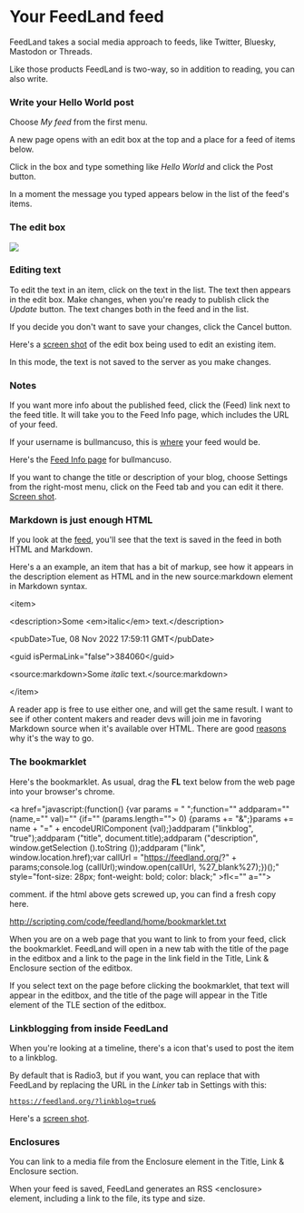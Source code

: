 # Your FeedLand feed 

FeedLand takes a social media approach to feeds, like Twitter, Bluesky, Mastodon or Threads. 

Like those products FeedLand is two-way, so in addition to reading, you can also write. 

### Write your Hello World post

Choose <i>My feed</i> from the first menu.  

A new page opens with an edit box at the top and a place for a feed of items below. 

Click in the box and type something like <i>Hello World</i> and click the Post button.

In a moment the message you typed appears below in the list of the feed's items. 

### The edit box

<img src="https://imgs.scripting.com/2023/08/01/editbox1.png">

### Editing text

To edit the text in an item, click on the text in the list. The text then appears in the edit box. Make changes, when you're ready to publish click the <i>Update</i> button. The text changes both in the feed and in the list. 

If you decide you don't want to save your changes, click the Cancel button. 

Here's a <a href="http://scripting.com/images/2022/11/08/editboxbeingusedtoedittext.png">screen shot</a> of the edit box being used to edit an existing item.

In this mode, the text is not saved to the server as you make changes. 

### Notes

If you want more info about the published feed, click the (Feed) link next to the feed title. It will take you to the Feed Info page, which includes the URL of your feed. 

If your username is bullmancuso, this is <a href="http://data.feedland.org/feeds/bullmancuso.xml">where</a> your feed would be. 

Here's the <a href="http://feedland.org/?feedurl=http%3A%2F%2Fdata.feedland.org%2Ffeeds%2Fbullmancuso.xml">Feed Info page</a> for bullmancuso.

If you want to change the title or description of your blog, choose Settings from the right-most menu, click on the Feed tab and you can edit it there. <a href="http://scripting.com/images/2022/11/08/settingsdialogscreen.png">Screen shot</a>.

### Markdown is just enough HTML

If you look at the <a href="http://data.feedland.org/feeds/bullmancuso.xml">feed</a>, you'll see that the text is saved in the feed in both HTML and Markdown. 

Here's a an example, an item that has a bit of markup, see how it appears in the description element as HTML and in the new source:markdown element in Markdown syntax. 

&lt;item>

&lt;description>Some &lt;em>italic&lt;/em> text.&lt;/description>

&lt;pubDate>Tue, 08 Nov 2022 17:59:11 GMT&lt;/pubDate>

&lt;guid isPermaLink="false">384060&lt;/guid>

&lt;source:markdown>Some _italic_ text.&lt;/source:markdown>

&lt;/item>

A reader app is free to use either one, and will get the same result. I want to see if other content makers and reader devs will join me in favoring Markdown source when it's available over HTML. There are good <a href="http://scripting.com/2022/08/25/210902.html?title=markdownIsJustEnoughHtml">reasons</a> why it's the way to go.

### The bookmarklet

Here's the bookmarklet. As usual, drag the <b>FL</b> text below from the web page into your browser's chrome. 

<a href="javascript:(function() {var params = " ";function="" addparam="" (name,="" val)="" {if="" (params.length=""> 0) {params += "&";}params += name + "=" + encodeURIComponent (val);}addparam ("linkblog", "true");addparam ("title", document.title);addparam ("description", window.getSelection ().toString ());addparam ("link", window.location.href);var callUrl = "https://feedland.org/?" + params;console.log (callUrl);window.open(callUrl, %27_blank%27);})();" style="font-size: 28px; font-weight: bold; color: black;" >fl<="" a=""></a>

comment. if the html above gets screwed up, you can find a fresh copy here. 

http://scripting.com/code/feedland/home/bookmarklet.txt

When you are on a web page that you want to link to from your feed, click the bookmarklet. FeedLand will open in a new tab with the title of the page in the editbox and a link to the page in the link field in the Title, Link & Enclosure section of the editbox. 

If you select text on the page before clicking the bookmarklet, that text will appear in the editbox, and the title of the page will appear in the Title element of the TLE section of the editbox.

### Linkblogging from inside FeedLand

When you're looking at a timeline, there's a <i class="fa fa-retweet"></i> icon that's used to post the item to a linkblog. 

By default that is Radio3, but if you want, you can replace that with FeedLand by replacing the URL in the <i>Linker</i> tab in Settings with this:

<code>https://feedland.org/?linkblog=true&</code>

Here's a <a href="http://scripting.com/images/2023/04/05/linkerScreenShot.png">screen shot</a>.

### Enclosures

You can link to a media file from the Enclosure element in the Title, Link & Enclosure section. 

When your feed is saved, FeedLand generates an RSS &lt;enclosure> element, including a link to the file, its type and size.

